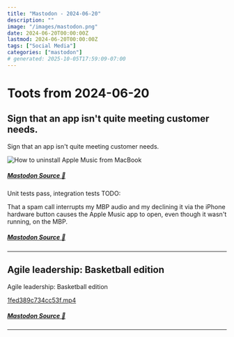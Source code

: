 ```yaml
---
title: "Mastodon - 2024-06-20"
description: ""
image: "/images/mastodon.png"
date: 2024-06-20T00:00:00Z
lastmod: 2024-06-20T00:00:00Z
tags: ["Social Media"]
categories: ["mastodon"]
# generated: 2025-10-05T17:59:09-07:00
---
```


# Toots from 2024-06-20

## Sign that an app isn't quite meeting customer needs.

Sign that an app isn't quite meeting customer needs.

![How to uninstall Apple Music from MacBook](/mastodon/media/6a28e0fd655950f6.png)

##### [Mastodon Source 🐘](https://hachyderm.io/@mweagle/112651652180336002)

Unit tests pass, integration tests TODO:

That a spam call interrupts my MBP audio and my declining it via the iPhone hardware button causes the Apple Music app to open, even though it wasn't running, on the MBP.

##### [Mastodon Source 🐘](https://hachyderm.io/@mweagle/112651680313481161)

---

## Agile leadership: Basketball edition

Agile leadership: Basketball edition

[1fed389c734cc53f.mp4](/mastodon/media/1fed389c734cc53f.mp4)

##### [Mastodon Source 🐘](https://hachyderm.io/@mweagle/112646260715456124)

---

